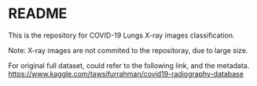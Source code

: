 # README

This is the repository for COVID-19 Lungs X-ray images classification.

Note: 
X-ray images are not commited to the repositoray, due to large size. 

For original full dataset, could refer to the following link, and the metadata.
https://www.kaggle.com/tawsifurrahman/covid19-radiography-database

